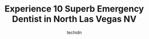 ---
layout: ampstory
image: https://i0.wp.com/www.depkes.org/wp-content/uploads/2023/06/emergency-dentist-0-in-north-las-vegas-nv-1685864339.jpeg?resize=640,853
author: techidn
featured: false
description: Discover the impressive array of Emergency Dentist options in North Las Vegas NV, where you can find 10 of the largest Emergency Dentist establishments in the area. From renowned classics to
title: Experience 10 Superb Emergency Dentist in North Las Vegas NV
cover:
   title: Experience 10 Superb Emergency Dentist in North Las Vegas NV
   subtitle: Rickpate
   background: https://www.depkes.org/wp-content/uploads/2023/06/emergency-dentist-0-in-north-las-vegas-nv-1685864339.jpeg

pages: 
 - layout: thirds
   top: <h1>#1 Meadows Family Dental & Implants</h1>
   bottom: "<p>By far one of the best dental experiences ever with Dr Gallegos. She was very nice, educational and laid out all my options and outcomes with my treatment plan. Everyone </p>"
   background: https://www.depkes.org/wp-content/uploads/2023/06/emergency-dentist-1-in-north-las-vegas-nv-1685864340.jpeg
   backgroundblur: true
 - layout: thirds
   top: <h1>#2 Absolute Dental - Simmons</h1>
   bottom: "<p>The location is very convenient, it is a clean and inviting atmosphere. The staff is professional and friendly from the moment you walk in the door until you meet with a </p>"
   background: https://www.depkes.org/wp-content/uploads/2023/06/emergency-dentist-2-in-north-las-vegas-nv-1685864341.png
   cta:
      link: https://www.depkes.org/blog/experience-10-superb-emergency-dentist-in-north-las-vegas-nv/
      text: Experience 10 Superb Emergency Dentist in North Las Vegas NV
 - layout: thirds
   top: <h1>#3 Absolute Dental - Losee</h1>
   bottom: "<p>5892 Losee Rd #135, North Las Vegas, NV 89081, United States</p>"
   background: https://www.depkes.org/wp-content/uploads/2023/06/emergency-dentist-3-in-north-las-vegas-nv-1685864342.jpeg
   cta:
      link: https://www.depkes.org/blog/experience-10-superb-emergency-dentist-in-north-las-vegas-nv/
      text: Experience 10 Superb Emergency Dentist in North Las Vegas NV
 - layout: thirds
   top: <h1>#4 Dentists of North Las Vegas</h1>
   bottom: "<p>6180 N Decatur Blvd Ste 100, North Las Vegas, NV 89130, United States</p>"
   background: https://images.unsplash.com/photo-1567095761054-7a02e69e5c43?ixlib=rb-4.0.3&ixid=MnwxMjA3fDB8MHxwaG90by1wYWdlfHx8fGVufDB8fHx8&auto=format&fit=crop&w=640&h=853&q=80
   cta:
      link: https://www.depkes.org/blog/experience-10-superb-emergency-dentist-in-north-las-vegas-nv/
      text: Experience 10 Superb Emergency Dentist in North Las Vegas NV
 - layout: thirds
   top: <h1>#5 Absolute Dental - Lake Mead</h1>
   bottom: "<p>2217 E Lake Mead Blvd, North Las Vegas, NV 89030, United States</p>"
   background: https://images.unsplash.com/photo-1462556791646-c201b8241a94?ixlib=rb-4.0.3&ixid=MnwxMjA3fDB8MHxwaG90by1wYWdlfHx8fGVufDB8fHx8&auto=format&fit=crop&w=640&h=853&q=80
   cta:
      link: https://www.depkes.org/blog/experience-10-superb-emergency-dentist-in-north-las-vegas-nv/
      text: Experience 10 Superb Emergency Dentist in North Las Vegas NV
 - layout: thirds
   top: <h1>#6 North View Dental - North Las Vegas</h1>
   bottom: "<p>3073 W Craig Rd #1, North Las Vegas, NV 89032, United States</p>"
   background: https://images.unsplash.com/photo-1599422314077-f4dfdaa4cd09?ixlib=rb-4.0.3&ixid=MnwxMjA3fDB8MHxwaG90by1wYWdlfHx8fGVufDB8fHx8&auto=format&fit=crop&w=640&h=853&q=80
   cta:
      link: https://www.depkes.org/blog/experience-10-superb-emergency-dentist-in-north-las-vegas-nv/
      text: Experience 10 Superb Emergency Dentist in North Las Vegas NV
 - layout: thirds
   top: <h1>#7 Craig Ranch Dental Group</h1>
   bottom: "<p>1820 E Craig Rd Ste 102, North Las Vegas, NV 89030, United States</p>"
   background: https://images.unsplash.com/photo-1524169358666-79f22534bc6e?ixlib=rb-4.0.3&ixid=MnwxMjA3fDB8MHxwaG90by1wYWdlfHx8fGVufDB8fHx8&auto=format&fit=crop&w=640&h=853&q=80
   cta:
      link: https://www.depkes.org/blog/experience-10-superb-emergency-dentist-in-north-las-vegas-nv/
      text: Experience 10 Superb Emergency Dentist in North Las Vegas NV
 - layout: thirds
   middle: Continue reading...
   background: https://images.unsplash.com/photo-1547366785-564103df7e13?ixlib=rb-4.0.3&ixid=MnwxMjA3fDB8MHxwaG90by1wYWdlfHx8fGVufDB8fHx8&auto=format&fit=crop&w=640&h=853&q=80
   cta:
      link: https://www.depkes.org/blog/experience-10-superb-emergency-dentist-in-north-las-vegas-nv/
      text: Experience 10 Superb Emergency Dentist in North Las Vegas NV
      
---